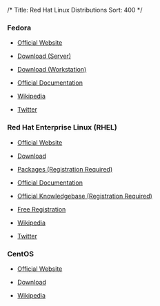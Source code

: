 /*
Title: Red Hat Linux Distributions
Sort: 400
*/

### Fedora

* [Official Website](https://getfedora.org/)

* [Download (Server)](https://getfedora.org/en/server/download/)

* [Download (Workstation)](https://getfedora.org/en/workstation/download/)

* [Official Documentation](https://docs.fedoraproject.org/)

* [Wikipedia](https://en.wikipedia.org/wiki/Fedora_(operating_system))

* [Twitter](https://twitter.com/fedora)

### Red Hat Enterprise Linux (RHEL)

* [Official Website](https://www.redhat.com/en)

* [Download](https://access.redhat.com/downloads)

* [Packages (Registration Required)](https://access.redhat.com/downloads/content/package-browser)

* [Official Documentation](https://access.redhat.com/documentation/en-us/red_hat_enterprise_linux/)

* [Official Knowledgebase (Registration Required)](https://access.redhat.com/search/#/knowledgebase?q=&product=Red%20Hat%20Enterprise%20Linux&language=en&documentKind=Solution,Article)

* [Free Registration](https://developers.redhat.com/register)

* [Wikipedia](https://en.wikipedia.org/wiki/Red_Hat_Enterprise_Linux)

* [Twitter](https://twitter.com/RedHatNews)

### CentOS

* [Official Website](https://www.centos.org/)

* [Download](https://www.centos.org/download/)

* [Wikipedia](https://en.wikipedia.org/wiki/CentOS)
